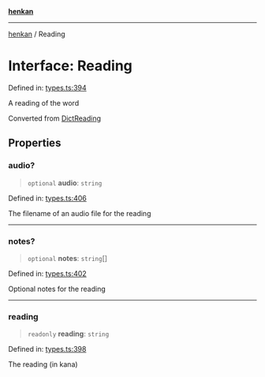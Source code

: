 [**henkan**](../README.md)

***

[henkan](../README.md) / Reading

# Interface: Reading

Defined in: [types.ts:394](https://github.com/Ronokof/Henkan/blob/2ebb5bac1977f3a31819e77efebc48d02b0a7059/src/types.ts#L394)

A reading of the word

Converted from [DictReading](DictReading.md)

## Properties

### audio?

> `optional` **audio**: `string`

Defined in: [types.ts:406](https://github.com/Ronokof/Henkan/blob/2ebb5bac1977f3a31819e77efebc48d02b0a7059/src/types.ts#L406)

The filename of an audio file for the reading

***

### notes?

> `optional` **notes**: `string`[]

Defined in: [types.ts:402](https://github.com/Ronokof/Henkan/blob/2ebb5bac1977f3a31819e77efebc48d02b0a7059/src/types.ts#L402)

Optional notes for the reading

***

### reading

> `readonly` **reading**: `string`

Defined in: [types.ts:398](https://github.com/Ronokof/Henkan/blob/2ebb5bac1977f3a31819e77efebc48d02b0a7059/src/types.ts#L398)

The reading (in kana)
